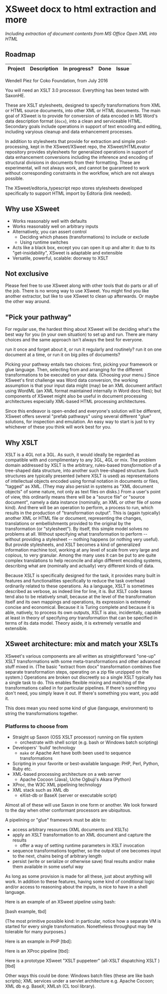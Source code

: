# XSweet docx to html extraction and more

*Including extraction of document contents from MS Office Open XML into HTML*

## Roadmap

|Project            |Description                                    |In progress?   |Done     |Issue|
|:---:              |:---:                                          |:---:          |:---:    |:---:|


Wendell Piez for Coko Foundation, from July 2016

You will need an XSLT 3.0 processor. Everything has been tested with SaxonHE.

These are XSLT stylesheets, designed to specify transformations from XML or HTML source documents, into other XML or HTML documents. The main goal of XSweet is to provide for conversion of data encoded in MS Word's data description format (`docx`), into a clean and serviceable HTML. Secondary goals include operations in support of text encoding and editing, including varyious cleanup and data enhancement processes.

In addition to stylesheets that provide for extraction and simple post-processing, kept in the XSweet/XSweet repo, the XSweet/HTMLevator repository provides stylesheets for generalized operations in support of data enhancement conversions including the inference and encoding of structural divisions in documents from their formatting. These are experimental, will not always work, and cannot be guaranteed to work without corresponding constraints in the workflow, which are not always possible.

The XSweet/editoria_typescript repo stores stylesheets developed specifically to support HTML import by Editoria (link needed).

## Why use XSweet

- Works reasonably well with defaults
- Works reasonably well on arbitrary inputs
- Alternatively, you can assert control
  - Deciding which phases (transformations) to include or exclude
  - Using runtime switches
- Acts like a black box, except you can open it up and alter it: due to its "get-insidability", XSweet is adaptable and extensible
- Versatile, powerful, scalable: doorway to XSLT

## Not exclusive

Please feel free to use XSweet along with other tools that do parts or all of the job. There is no wrong way to use XSweet. You might find you like another extractor, but like to use XSweet to clean up afterwards. Or maybe the other way around.

## "Pick your pathway"

For regular use, the hardest thing about XSweet will be deciding what's the best way for you (in your own situation) to set up and run. There are many choices and the same approach isn't always the best for everyone.

run it once and forget about it, or run it regularly and routinely?
run it on one document at a time, or run it on big piles of documents?

Picking your pathway entails two choices: first, picking your framework or glue language. Then, selecting from and arranging for the different transformations to be executed on your data. (Choosing your menu.) Since XSweet's first challenge was Word data conversion, the working assumption is that your input data might (may) be an XML document artifact using WordML (an XML format maintained internally in Word docx files); but components of XSweet might also be useful in document processing architectures especially XML-based HTML processing architectures.

Since this endeavor is open-ended and everyone's solution will be different, XSweet offers several "prefab pathways" using several different "glue" solutions, for inspection and emulation. An easy way to start is just to try whichever of these you think will work best for you.

## Why XSLT


XSLT is a 4GL not a 3GL. As such, it would ideally be regarded as compatible with and complimentary to any 3GL, 4GL or mix. The problem domain addressed by XSLT is the arbitrary, rules-based *transformation* of a tree-shaped data structure, into another such tree-shaped structure. Such structures are typically presented (where XSLT is used) as representations of intellectual objects encoded using formal notation in documents or files, "tagged" as XML. (They may also persist in systems as "XML document objects" of some nature, not only as text files on disks.) From a user's point of view, this ordinarily means there will be a "source file" or "source document", namely a data instance (nominally, an XML or other file of some kind). And there will be an operation to perform, a process to run, which results in the production of "transformation output". This is (again typically) another XML or HTML file or document, representing the changes, translations or embellishments provided to the original by the transformation (or "stylesheet"). By itself, this simple model solves no problems at all. Without specifying what transformation to perform -- without providing a stylesheet -- nothing happens (or nothing very useful). But provide stylesheets, and XSLT becomes a kind of generalized information machine tool, working at any level of scale from very large and copious, to very granular. Among the many uses it can be put to are quite complex translations to help reconcile and align different encoding systems, describing what are (nominally and actually) very different kinds of data.

Because XSLT is specifically designed for the task, it provides many built in features and functionalities specifically to reduce the task overhead ordinarily related to these operations. As a language, XSLT is sometimes described as verbose, as indeed line for line, it is. But XSLT code bases tend also to be relatively small, because at the level of the transformation itself and its own mappings and operations, its expression is extremely concise and economical. Because it is Turing complete and because it is able, natively, to process its own outputs, XSLT is also, incidentally, capable at least in theory of specifying *any* transformation that can be specified in terms of its data model. Theory aside, it is extremely versatile and extensible.

## XSweet architecture: mix and match your XSLTs

XSweet's various components are all written as straightforward "one-up" XSLT transformations with some meta-transformations and other advanced stuff mixed in. (The basic "extract from docx" transformation combines five separate transformation steps, operating on a zip file unzipped on the system.) Operations are broken out discreetly so a single XSLT typically has a single task to do. This enables flexible mixing and matching of the transformations called in for particular pipelines. If there's something you don't need, you simply leave it out. If there's something you want, you add it.

This does mean you need some kind of glue (language, environment) to string the transformations together.

### Platforms to choose from

* Straight up Saxon (OSS XSLT processor) running on file system
  * orchestrate with shell script (e.g. bash or Windows batch scripting)
* Developers' 'build' technology
  * `make` or Apache Ant have both been used to sequence transformations
* Scripting in your favorite or best-available language: PHP, Perl, Python, Ruby etc.
* XML-based processing architecture on a web server
  * Apache Cocoon (Java), Uche Ogbuji's Akara (Python)
* XProc, the W3C XML pipelining technology
* XML stack such as XML db
  * eXist-db or BaseX (server or executable script)

Almost all of these will use Saxon in one form or another. We look forward to the day when other conformant processors are ubiquitous.

A pipelining or "glue" framework must be able to:

* access arbitrary resources (XML documents and XSLTs)
* apply an XSLT transformation to an XML document and capture the results
  * offer a way of setting runtime parameters in XSLT invocation
* sequence transformations together, so the output of one becomes input to the next, chains being of arbitrary length
* persist (write or serialize or otherwise save) final results and/or make them available in some useful way

As long as some provision is made for all these, just about anything will work. In addition to these features, having some kind of conditional logic and/or access to reasoning about the inputs, is nice to have in a shell language.

Here is an example of an XSweet pipeline using bash:

[bash example, tbd]

(The most primitive possible kind: in particular, notice how a separate VM is started for every single transformation. Nonetheless throughput may be tolerable for many purposes.)

Here is an example in PHP [tbd]:

Here is an XProc pipeline [tbd]:

Here is a prototype XSweet "XSLT puppeteer" (all-XSLT dispatching XSLT ) [tbd]

Other ways this could be done: Windows batch files (these are like bash scripts); XML services under a servlet architecture e.g. Apache Cocoon; XML db e.g. BaseX; XMLsh (CL tool library).
